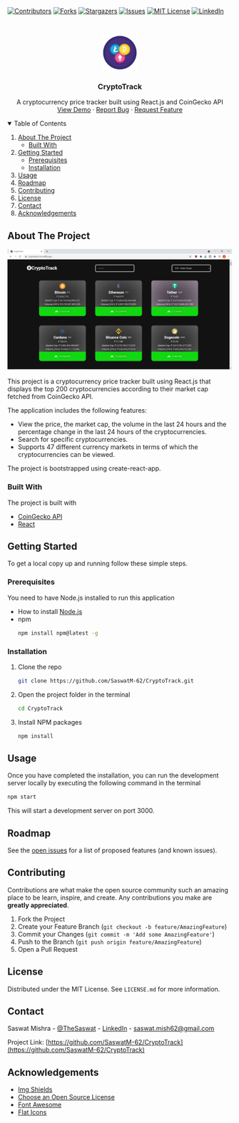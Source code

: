   [![Contributors][contributors-shield]][contributors-url]
  [![Forks][forks-shield]][forks-url]
  [![Stargazers][stars-shield]][stars-url]
  [![Issues][issues-shield]][issues-url]
  [![MIT License][license-shield]][license-url]
  [![LinkedIn][linkedin-shield]][linkedin-url]



<!-- PROJECT LOGO -->
<br />
<p align="center">
  <a href="https://github.com/SaswatM-62/CryptoTrack">
    <img src="images/cryptocurrency.png" alt="Logo" width="80" height="80">
  </a>

  <h3 align="center">CryptoTrack</h3>

  <p align="center">
    A cryptocurrency price tracker built using React.js and CoinGecko API
    <br />
    <a href="https://cryptotrack-sm.netlify.app/">View Demo</a>
    ·
    <a href="https://github.com/SaswatM-62/CryptoTrack/issues">Report Bug</a>
    ·
    <a href="https://github.com/SaswatM-62/CryptoTrack/issues">Request Feature</a>
  </p>
</p>



<!-- TABLE OF CONTENTS -->
<details open="open">
  <summary>Table of Contents</summary>
  <ol>
    <li>
      <a href="#about-the-project">About The Project</a>
      <ul>
        <li><a href="#built-with">Built With</a></li>
      </ul>
    </li>
    <li>
      <a href="#getting-started">Getting Started</a>
      <ul>
        <li><a href="#prerequisites">Prerequisites</a></li>
        <li><a href="#installation">Installation</a></li>
      </ul>
    </li>
    <li><a href="#usage">Usage</a></li>
    <li><a href="#roadmap">Roadmap</a></li>
    <li><a href="#contributing">Contributing</a></li>
    <li><a href="#license">License</a></li>
    <li><a href="#contact">Contact</a></li>
    <li><a href="#acknowledgements">Acknowledgements</a></li>
  </ol>
</details>



<!-- ABOUT THE PROJECT -->
## About The Project

[![Product Name Screen Shot][product-screenshot]](https://cryptotrack-sm.netlify.app/)

This project is a cryptocurrency price tracker built using React.js that displays the top 200 cryptocurrencies according to their market cap fetched from CoinGecko API. 

The application includes the following features:
* View the price, the market cap, the volume in the last 24 hours and the percentage change in the last 24 hours of the cryptocurrencies.
* Search for specific cryptocurrencies.
* Supports 47 different currency markets in terms of which the cryptocurrencies can be viewed.

The project is bootstrapped using create-react-app.  
  
      
### Built With

The project is built with
* [CoinGecko API](https://www.coingecko.com/en/api)
* [React](https://reactjs.org/)

  

<!-- GETTING STARTED -->
## Getting Started

To get a local copy up and running follow these simple steps.

### Prerequisites

You need to have Node.js installed to run this application  
* How to install [Node.js](https://nodejs.org/en/)
* npm
  ```sh
  npm install npm@latest -g
  ```
  
  
### Installation

1. Clone the repo
   ```sh
   git clone https://github.com/SaswatM-62/CryptoTrack.git
   ```
2. Open the project folder in the terminal
   ```sh
   cd CryptoTrack
   ```
3. Install NPM packages
   ```sh
   npm install
   ```
  
  
<!-- USAGE EXAMPLES -->
## Usage

Once you have completed the installation, you can run the development server locally by executing the following command in the terminal
   ```sh
   npm start
   ```
This will start a development server on port 3000.

<!-- ROADMAP -->
## Roadmap

See the [open issues](https://github.com/SaswatM-62/CryptoTrack/issues) for a list of proposed features (and known issues).



<!-- CONTRIBUTING -->
## Contributing

Contributions are what make the open source community such an amazing place to be learn, inspire, and create. Any contributions you make are **greatly appreciated**.

1. Fork the Project
2. Create your Feature Branch (`git checkout -b feature/AmazingFeature`)
3. Commit your Changes (`git commit -m 'Add some AmazingFeature'`)
4. Push to the Branch (`git push origin feature/AmazingFeature`)
5. Open a Pull Request



<!-- LICENSE -->
## License

Distributed under the MIT License. See `LICENSE.md` for more information.



<!-- CONTACT -->
## Contact

Saswat Mishra - [@TheSaswat](https://twitter.com/TheSaswat) - [LinkedIn][linkedin-url] - saswat.mish62@gmail.com

Project Link: [https://github.com/SaswatM-62/CryptoTrack](https://github.com/SaswatM-62/CryptoTrack)



<!-- ACKNOWLEDGEMENTS -->
## Acknowledgements
* [Img Shields](https://shields.io)
* [Choose an Open Source License](https://choosealicense.com)
* [Font Awesome](https://fontawesome.com)
* [Flat Icons](https://flat-icons.com/)


<!-- MARKDOWN LINKS & IMAGES -->
<!-- https://www.markdownguide.org/basic-syntax/#reference-style-links -->
[contributors-shield]: https://img.shields.io/github/contributors/SaswatM-62/CryptoTrack?color=Green&style=for-the-badge
[contributors-url]: https://github.com/SaswatM-62/CryptoTrack/graphs/contributors
[forks-shield]: https://img.shields.io/github/forks/SaswatM-62/CryptoTrack?style=for-the-badge
[forks-url]: https://github.com/SaswatM-62/CryptoTrack/network/members
[stars-shield]: https://img.shields.io/github/stars/SaswatM-62/CryptoTrack?style=for-the-badge
[stars-url]: https://github.com/SaswatM-62/CryptoTrack/stargazers
[issues-shield]: https://img.shields.io/github/issues/SaswatM-62/CryptoTrack?style=for-the-badge
[issues-url]: https://github.com/SaswatM-62/CryptoTrack/issues
[license-shield]: https://img.shields.io/github/license/SaswatM-62/CryptoTrack?style=for-the-badge
[license-url]: https://github.com/SaswatM-62/CryptoTrack/blob/main/LICENSE.md
[linkedin-shield]: https://img.shields.io/badge/-LinkedIn-black.svg?style=for-the-badge&logo=linkedin&colorB=555
[linkedin-url]: https://linkedin.com/in/saswatmishra71
[product-screenshot]: images/screenshot.png
